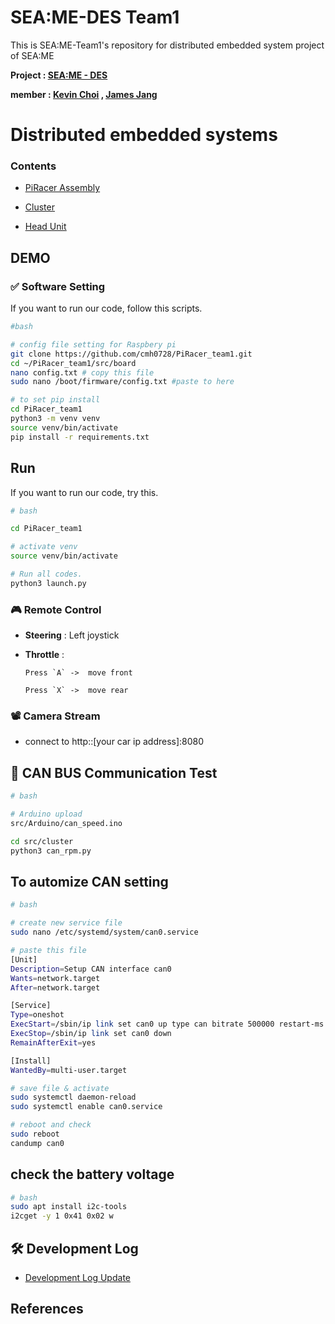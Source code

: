 # SEA:ME-DES Team1 
This is SEA:ME-Team1's repository for distributed embedded system project of SEA:ME 

**Project : <ins>[SEA:ME - DES](https://github.com/SEA-ME/SEA-ME-course-book/tree/main/DistributedEmbeddedSystems)</ins>**

**member : <ins>[Kevin Choi](https://github.com/cmh0728)</ins> , <ins>[James Jang](https://github.com/jjangddung)</ins>**

<!-- 목차 및 소개  -->
# Distributed embedded systems

### Contents
<!-- - <ins>[Software Setting]()</ins> -->
- <ins>[PiRacer Assembly](https://github.com/cmh0728/SEA-ME-DES/blob/main/PiRacer.md)</ins>

- <ins>[Cluster](https://github.com/cmh0728/SEA-ME-DES/blob/main/Cluster.md)</ins>

- <ins>[Head Unit](https://github.com/cmh0728/SEA-ME-DES/blob/main/HeadUnit.md)</ins>


## DEMO 

### ✅ Software Setting
If you want to run our code, follow this scripts.


```bash
#bash

# config file setting for Raspbery pi
git clone https://github.com/cmh0728/PiRacer_team1.git
cd ~/PiRacer_team1/src/board
nano config.txt # copy this file
sudo nano /boot/firmware/config.txt #paste to here

# to set pip install 
cd PiRacer_team1
python3 -m venv venv
source venv/bin/activate
pip install -r requirements.txt
```

## Run
If you want to run our code, try this.
```bash
# bash

cd PiRacer_team1

# activate venv
source venv/bin/activate 

# Run all codes.
python3 launch.py 
```

### 🎮 Remote Control 

- **Steering** : Left joystick  
- **Throttle** : 

      Press `A` ->  move front
    
      Press `X` ->  move rear

### 📽️ Camera Stream 

- connect to http::[your car ip address]:8080

## 🔗 CAN BUS Communication Test

```bash
# bash

# Arduino upload
src/Arduino/can_speed.ino

cd src/cluster
python3 can_rpm.py
```

## To automize CAN setting 
```bash
# bash

# create new service file
sudo nano /etc/systemd/system/can0.service 
```
```bash
# paste this file 
[Unit]
Description=Setup CAN interface can0
Wants=network.target
After=network.target

[Service]
Type=oneshot
ExecStart=/sbin/ip link set can0 up type can bitrate 500000 restart-ms 100
ExecStop=/sbin/ip link set can0 down
RemainAfterExit=yes

[Install]
WantedBy=multi-user.target
```
```bash
# save file & activate
sudo systemctl daemon-reload
sudo systemctl enable can0.service
```
```bash
# reboot and check 
sudo reboot
candump can0
```


## check the battery voltage
```bash
# bash
sudo apt install i2c-tools
i2cget -y 1 0x41 0x02 w
```

<!-- 개발 로그 및 할 일들  -->

## 🛠️ Development Log 
- <ins>[Development Log Update](https://github.com/cmh0728/SEA-ME-DES/blob/main/log.md)</ins>


## References


